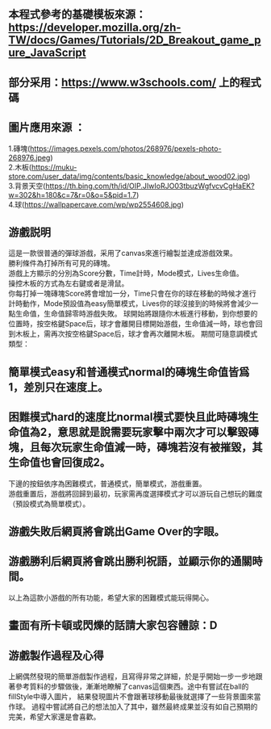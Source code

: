 ## 本程式參考的基礎模板來源：https://developer.mozilla.org/zh-TW/docs/Games/Tutorials/2D_Breakout_game_pure_JavaScript
## 部分采用：https://www.w3schools.com/ 上的程式碼
## 圖片應用來源 ：

1.磚塊(https://images.pexels.com/photos/268976/pexels-photo-268976.jpeg)<br>
2.木板(https://muku-store.com/user_data/img/contents/basic_knowledge/about_wood02.jpg)<br>
3.背景天空(https://th.bing.com/th/id/OIP.JIwIoRJO03tbuzWgfvcvCgHaEK?w=302&h=180&c=7&r=0&o=5&pid=1.7)<br>
4.球(https://wallpapercave.com/wp/wp2554608.jpg)
## 游戲説明<br>
這是一款很普通的彈球游戲，采用了canvas來進行繪製並達成游戲效果。<br>
勝利條件為打掉所有可見的磚塊。<br>
游戲上方顯示的分別為Score分數，Time計時，Mode模式，Lives生命值。<br>
操控木板的方式為左右鍵或者是滑鼠。<br>
你每打掉一塊磚塊Score將會增加一分，Time只會在你的球在移動的時候才進行計時動作，Mode預設值為easy簡單模式，Lives你的球沒接到的時候將會減少一點生命值，生命值歸零時游戲失敗。
球開始將跟隨你木板進行移動，到你想要的位置時，按空格鍵Space后，球才會離開目標開始游戲，生命值減一時，球也會回到木板上，需再次按空格鍵Space后，球才會再次離開木板。
期間可隨意調模式類型：
## 簡單模式easy和普通模式normal的磚塊生命值皆爲1，差別只在速度上。
## 困難模式hard的速度比normal模式要快且此時磚塊生命值為2，意思就是說需要玩家擊中兩次才可以擊毀磚塊，且每次玩家生命值減一時，磚塊若沒有被摧毀，其生命值也會回復成2。
下邊的按鈕依序為困難模式，普通模式，簡單模式，游戲重置。<br>
游戲重置后，游戲將回歸到最初，玩家需再度選擇模式才可以游玩自己想玩的難度（預設模式為簡單模式）。<br>
## 游戲失敗后網頁將會跳出Game Over的字眼。
## 游戲勝利后網頁將會跳出勝利祝語，並顯示你的通關時間。
以上為這款小游戲的所有功能，希望大家的困難模式能玩得開心。
## 畫面有所卡頓或閃爍的話請大家包容體諒：D
## 游戲製作過程及心得
上網偶然發現的簡單游戲製作過程，且寫得非常之詳細，於是乎開始一步一步地跟著參考質料的步驟做後，漸漸地瞭解了canvas這個東西。途中有嘗試在ball的fillStyle中導入圖片，
結果發現圖片不會跟著球移動最後就選擇了一些背景圖來當作球。
過程中嘗試將自己的想法加入了其中，雖然最終成果並沒有如自己預期的完美，希望大家還是會喜歡。



